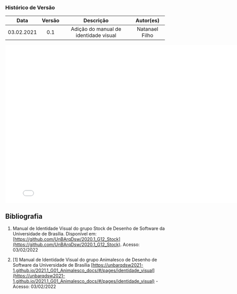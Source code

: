 ### Histórico de Versão
|    Data    | Versão | Descrição            | Autor(es)       |
| :--------: | :----: | :------------------: | :-------------: |
| 03.02.2021 |  0.1   | Adição do manual de identidade visual | Natanael Filho|   fi


<embed src="/assets/pdf/manualIdentidadeVisual.pdf" width="800px" height="500px" />

## Bibliografia

1. Manual de Identidade Visual do grupo Stock de Desenho de Software da Universidade de Brasília. Disponível em: [https://github.com/UnBArqDsw/2020.1_G12_Stock](https://github.com/UnBArqDsw/2020.1_G12_Stock). Acesso: 03/02/2022

2. [1] Manual de Identidade Visual do grupo Animalesco de Desenho de Software da Universidade de Brasília [https://unbarqdsw2021-1.github.io/2021.1_G01_Animalesco_docs/#/pages/identidade_visual](https://unbarqdsw2021-1.github.io/2021.1_G01_Animalesco_docs/#/pages/identidade_visual) - Acesso: 03/02/2022